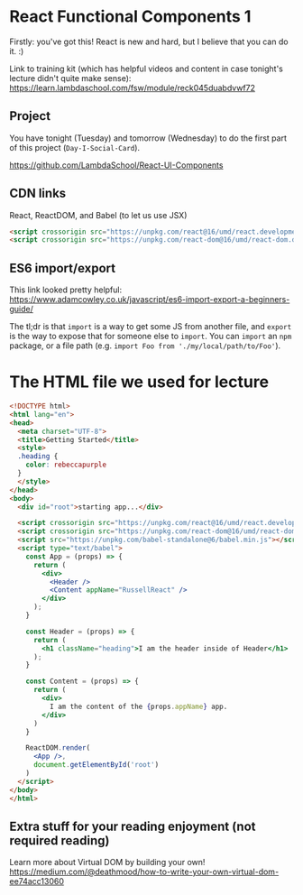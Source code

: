 # React Functional Components 1

Firstly: you've got this! React is new and hard, but I believe that you can do it. :)

Link to training kit (which has helpful videos and content in case tonight's lecture didn't quite make sense):
https://learn.lambdaschool.com/fsw/module/reck045duabdvwf72

## Project

You have tonight (Tuesday) and tomorrow (Wednesday) to do the first part of this project (`Day-I-Social-Card`).

https://github.com/LambdaSchool/React-UI-Components

## CDN links

React, ReactDOM, and Babel (to let us use JSX)

```html
<script crossorigin src="https://unpkg.com/react@16/umd/react.development.js"></script>
<script crossorigin src="https://unpkg.com/react-dom@16/umd/react-dom.development.js"></script>
```

## ES6 import/export

This link looked pretty helpful:
https://www.adamcowley.co.uk/javascript/es6-import-export-a-beginners-guide/

The tl;dr is that `import` is a way to get some JS from another file, and `export` is the way to expose that for someone else to `import`. You can `import` an `npm` package, or a file path (e.g. `import Foo from './my/local/path/to/Foo'`).

# The HTML file we used for lecture

```html
<!DOCTYPE html>
<html lang="en">
<head>
  <meta charset="UTF-8">
  <title>Getting Started</title>
  <style>
  .heading {
    color: rebeccapurple
  }
  </style>
</head>
<body>
  <div id="root">starting app...</div>

  <script crossorigin src="https://unpkg.com/react@16/umd/react.development.js"></script>
  <script crossorigin src="https://unpkg.com/react-dom@16/umd/react-dom.development.js"></script>
  <script src="https://unpkg.com/babel-standalone@6/babel.min.js"></script>
  <script type="text/babel">
    const App = (props) => {
      return (
        <div>
          <Header />
          <Content appName="RussellReact" />
        </div>
      );
    }

    const Header = (props) => {
      return (
        <h1 className="heading">I am the header inside of Header</h1>
      );
    }

    const Content = (props) => {
      return (
        <div>
          I am the content of the {props.appName} app.
        </div>
      )
    }

    ReactDOM.render(
      <App />,
      document.getElementById('root')
    )
  </script>
</body>
</html>
```

## Extra stuff for your reading enjoyment (not required reading)
Learn more about Virtual DOM by building your own!
https://medium.com/@deathmood/how-to-write-your-own-virtual-dom-ee74acc13060